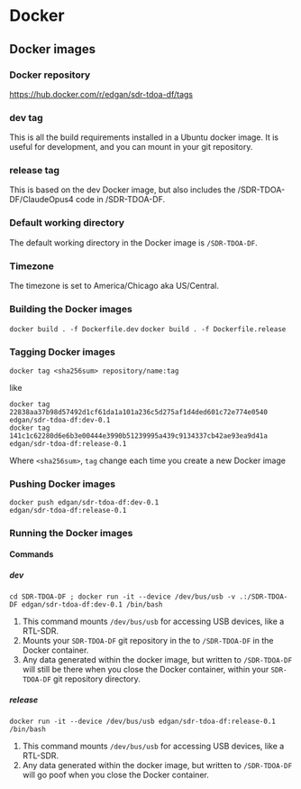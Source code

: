 # Docker
## Docker images

### Docker repository
https://hub.docker.com/r/edgan/sdr-tdoa-df/tags

### dev tag
This is all the build requirements installed in a Ubuntu docker image. It is useful for development, and you can mount in your git repository.

### release tag
This is based on the dev Docker image, but also includes the /SDR-TDOA-DF/ClaudeOpus4 code in /SDR-TDOA-DF.

### Default working directory
The default working directory in the Docker image is `/SDR-TDOA-DF`.

### Timezone
The timezone is set to America/Chicago aka US/Central.

### Building the Docker images
`docker build . -f Dockerfile.dev`
`docker build . -f Dockerfile.release`

### Tagging Docker images
`docker tag <sha256sum> repository/name:tag`

like

```
docker tag 22838aa37b98d57492d1cf61da1a101a236c5d275af1d4ded601c72e774e0540 edgan/sdr-tdoa-df:dev-0.1
docker tag 141c1c62280d6e6b3e00444e3990b51239995a439c9134337cb42ae93ea9d41a edgan/sdr-tdoa-df:release-0.1
```

Where `<sha256sum>`, `tag` change each time you create a new Docker image

### Pushing Docker images
```
docker push edgan/sdr-tdoa-df:dev-0.1
edgan/sdr-tdoa-df:release-0.1
```

### Running the Docker images
#### Commands
##### dev
`cd SDR-TDOA-DF ; docker run -it --device /dev/bus/usb -v .:/SDR-TDOA-DF edgan/sdr-tdoa-df:dev-0.1 /bin/bash`

1. This command mounts `/dev/bus/usb` for accessing USB devices, like a RTL-SDR.
2. Mounts your `SDR-TDOA-DF` git repository in the  to `/SDR-TDOA-DF` in the Docker container.
3. Any data generated within the docker image, but written to `/SDR-TDOA-DF` will still be there when you close the Docker container, within your `SDR-TDOA-DF` git repository directory.

##### release
`docker run -it --device /dev/bus/usb edgan/sdr-tdoa-df:release-0.1 /bin/bash`

1. This command mounts `/dev/bus/usb` for accessing USB devices, like a RTL-SDR.
2. Any data generated within the docker image, but written to `/SDR-TDOA-DF` will go poof when you close the Docker container.
